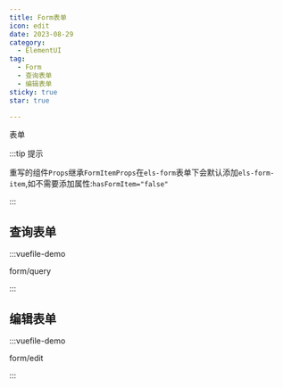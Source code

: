 ```yaml
---
title: Form表单
icon: edit
date: 2023-08-29
category:
  - ElementUI
tag:
  - Form
  - 查询表单
  - 编辑表单
sticky: true
star: true

---
```


表单

:::tip 提示

重写的组件<code>Props</code>继承<code>FormItemProps</code>在<code>els-form</code>表单下会默认添加<code>els-form-item</code>,如不需要添加属性:<code>hasFormItem="false"</code>

:::


## 查询表单

:::vuefile-demo

form/query

:::

## 编辑表单

:::vuefile-demo

form/edit

:::
